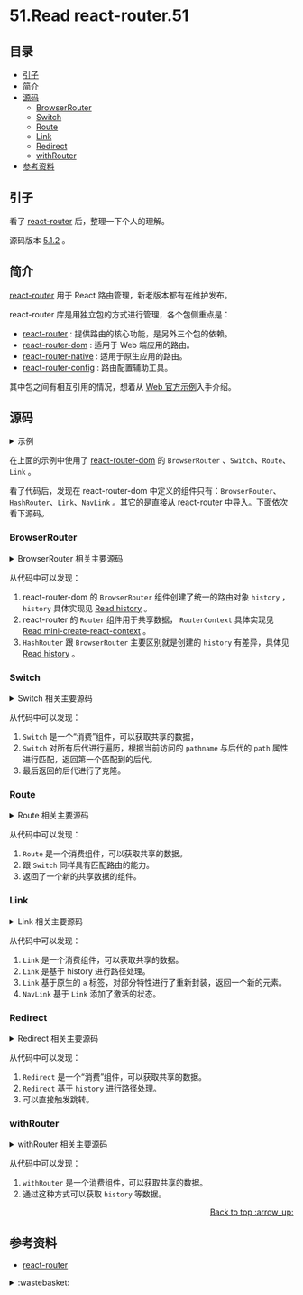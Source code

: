 # 51.Read react-router.51
## <a name="index"></a> 目录
- [引子](#start)
- [简介](#intro)
- [源码](#code)
  - [BrowserRouter](#browser-router)
  - [Switch](#switch)
  - [Route](#route)
  - [Link](#link)
  - [Redirect](#redirect)
  - [withRouter](#with-router)
- [参考资料](#reference)


## <a name="start"></a> 引子
看了 [react-router][url-github-1] 后，整理一下个人的理解。

源码版本 [5.1.2][url-github-2] 。

## <a name="intro"></a> 简介
[react-router][url-github-1] 用于 React 路由管理，新老版本都有在维护发布。

react-router 库是用独立包的方式进行管理，各个包侧重点是：
- [react-router][url-github-3] : 提供路由的核心功能，是另外三个包的依赖。
- [react-router-dom][url-github-4] : 适用于 Web 端应用的路由。
- [react-router-native][url-github-5] : 适用于原生应用的路由。
- [react-router-config][url-github-6] : 路由配置辅助工具。


其中包之间有相互引用的情况，想着从 [Web 官方示例][url-docs-1]入手介绍。

## <a name="code"></a> 源码

<details>
<summary>示例 </summary>

```js
import React from "react";
import {
  BrowserRouter as Router,
  Switch,
  Route,
  Link
} from "react-router-dom";

export default function App() {
  return (
    <Router>
      <div>
        <nav>
          <ul>
            <li>
              <Link to="/">Home</Link>
            </li>
            <li>
              <Link to="/about">About</Link>
            </li>
            <li>
              <Link to="/users">Users</Link>
            </li>
          </ul>
        </nav>

        {/* A <Switch> looks through its children <Route>s and
            renders the first one that matches the current URL. */}
        <Switch>
          <Route path="/about">
            <About />
          </Route>
          <Route path="/users">
            <Users />
          </Route>
          <Route path="/">
            <Home />
          </Route>
        </Switch>
      </div>
    </Router>
  );
}

function Home() {
  return <h2>Home</h2>;
}

function About() {
  return <h2>About</h2>;
}

function Users() {
  return <h2>Users</h2>;
}
```

</details>

在上面的示例中使用了 [react-router-dom][url-github-4] 的 `BrowserRouter` 、`Switch`、`Route`、`Link` 。

看了代码后，发现在 react-router-dom 中定义的组件只有：`BrowserRouter`、`HashRouter`、`Link`、`NavLink` 。其它的是直接从 react-router 中导入。下面依次看下源码。

### <a name="browser-router"></a> BrowserRouter

<details>
<summary>BrowserRouter 相关主要源码</summary>

```js
// BrowserRouter.js 主要代码
import React from "react";
import { Router } from "react-router";
import { createBrowserHistory as createHistory } from "history";
class BrowserRouter extends React.Component {
  history = createHistory(this.props);

  render() {
    return <Router history={this.history} children={this.props.children} />;
  }
}
export default BrowserRouter;
```

```js
// react-router 的 Router 组件主要代码
import React from "react";
import RouterContext from "./RouterContext";

class Router extends React.Component {
  static computeRootMatch(pathname) {
    return { path: "/", url: "/", params: {}, isExact: pathname === "/" };
  }

  constructor(props) {
    super(props);

    this.state = {
      location: props.history.location
    };

    // This is a bit of a hack. We have to start listening for location
    // changes here in the constructor in case there are any <Redirect>s
    // on the initial render. If there are, they will replace/push when
    // they mount and since cDM fires in children before parents, we may
    // get a new location before the <Router> is mounted.
    this._isMounted = false;
    this._pendingLocation = null;

    if (!props.staticContext) {
      this.unlisten = props.history.listen(location => {
        if (this._isMounted) {
          this.setState({ location });
        } else {
          this._pendingLocation = location;
        }
      });
    }
  }

  componentDidMount() {
    this._isMounted = true;

    if (this._pendingLocation) {
      this.setState({ location: this._pendingLocation });
    }
  }

  componentWillUnmount() {
    if (this.unlisten) this.unlisten();
  }

  render() {
    return (
      <RouterContext.Provider
        children={this.props.children || null}
        value={{
          history: this.props.history,
          location: this.state.location,
          match: Router.computeRootMatch(this.state.location.pathname),
          staticContext: this.props.staticContext
        }}
      />
    );
  }
}

export default Router;

```

</details>

从代码中可以发现：
1. react-router-dom 的 `BrowserRouter` 组件创建了统一的路由对象 `history` ， `history` 具体实现见 [Read history][url-blog-42] 。
2. react-router 的 `Router` 组件用于共享数据， `RouterContext` 具体实现见 [Read mini-create-react-context][url-blog-42] 。
3. `HashRouter` 跟 `BrowserRouter` 主要区别就是创建的 `history` 有差异，具体见 [Read history][url-blog-42] 。


### <a name="switch"></a> Switch
<details>
<summary>Switch 相关主要源码</summary>

```js
// Switch.js 主要代码
import React from "react";
import RouterContext from "./RouterContext";
import matchPath from "./matchPath"; // 路径匹配

/**
 * The public API for rendering the first <Route> that matches.
 */
class Switch extends React.Component {
  render() {
    return (
      <RouterContext.Consumer>
        {context => {
          invariant(context, "You should not use <Switch> outside a <Router>");

          const location = this.props.location || context.location;

          let element, match;

          // We use React.Children.forEach instead of React.Children.toArray().find()
          // here because toArray adds keys to all child elements and we do not want
          // to trigger an unmount/remount for two <Route>s that render the same
          // component at different URLs.
          React.Children.forEach(this.props.children, child => {
            if (match == null && React.isValidElement(child)) {
              element = child;

              const path = child.props.path || child.props.from;

              match = path
                ? matchPath(location.pathname, { ...child.props, path })
                : context.match;
            }
          });

          return match
            ? React.cloneElement(element, { location, computedMatch: match })
            : null;
        }}
      </RouterContext.Consumer>
    );
  }
}

export default Switch;

```

</details>

从代码中可以发现：
1. `Switch` 是一个“消费”组件，可以获取共享的数据，
2. `Switch` 对所有后代进行遍历，根据当前访问的 `pathname` 与后代的 `path` 属性进行匹配，返回第一个匹配到的后代。
3. 最后返回的后代进行了克隆。


### <a name="route"></a> Route

<details>
<summary>Route 相关主要源码</summary>

```js
import React from "react";
import RouterContext from "./RouterContext";
import matchPath from "./matchPath";

/**
 * The public API for matching a single path and rendering.
 */
class Route extends React.Component {
  render() {
    return (
      <RouterContext.Consumer>
        {context => {
          invariant(context, "You should not use <Route> outside a <Router>");

          const location = this.props.location || context.location;
          const match = this.props.computedMatch
            ? this.props.computedMatch // <Switch> already computed the match for us
            : this.props.path
            ? matchPath(location.pathname, this.props)
            : context.match;

          const props = { ...context, location, match };

          let { children, component, render } = this.props;

          // Preact uses an empty array as children by
          // default, so use null if that's the case.
          if (Array.isArray(children) && children.length === 0) {
            children = null;
          }

          return (
            <RouterContext.Provider value={props}>
              {props.match
                ? children
                  ? typeof children === "function"
                    ? __DEV__
                      ? evalChildrenDev(children, props, this.props.path)
                      : children(props)
                    : children
                  : component
                  ? React.createElement(component, props)
                  : render
                  ? render(props)
                  : null
                : typeof children === "function"
                ? __DEV__
                  ? evalChildrenDev(children, props, this.props.path)
                  : children(props)
                : null}
            </RouterContext.Provider>
          );
        }}
      </RouterContext.Consumer>
    );
  }
}

export default Route;

```

</details>

从代码中可以发现：
1. `Route` 是一个消费组件，可以获取共享的数据。
2. 跟 `Switch` 同样具有匹配路由的能力。
3. 返回了一个新的共享数据的组件。


### <a name="link"></a> Link

<details>
<summary>Link 相关主要源码</summary>

```js
import React from "react";
import { __RouterContext as RouterContext } from "react-router";
import { resolveToLocation, normalizeToLocation } from "./utils/locationUtils";

// React 15 compat
const forwardRefShim = C => C;
let { forwardRef } = React;
if (typeof forwardRef === "undefined") {
  forwardRef = forwardRefShim;
}

function isModifiedEvent(event) {
  return !!(event.metaKey || event.altKey || event.ctrlKey || event.shiftKey);
}

const LinkAnchor = forwardRef(
  (
    {
      innerRef, // TODO: deprecate
      navigate,
      onClick,
      ...rest
    },
    forwardedRef
  ) => {
    const { target } = rest;

    let props = {
      ...rest,
      onClick: event => {
        try {
          if (onClick) onClick(event);
        } catch (ex) {
          event.preventDefault();
          throw ex;
        }

        if (
          !event.defaultPrevented && // onClick prevented default
          event.button === 0 && // ignore everything but left clicks
          (!target || target === "_self") && // let browser handle "target=_blank" etc.
          !isModifiedEvent(event) // ignore clicks with modifier keys
        ) {
          event.preventDefault();
          navigate();
        }
      }
    };

    // React 15 compat
    if (forwardRefShim !== forwardRef) {
      props.ref = forwardedRef || innerRef;
    } else {
      props.ref = innerRef;
    }

    return <a {...props} />;
  }
);


/**
 * The public API for rendering a history-aware <a>.
 */
const Link = forwardRef(
  (
    {
      component = LinkAnchor,
      replace,
      to,
      innerRef, // TODO: deprecate
      ...rest
    },
    forwardedRef
  ) => {
    return (
      <RouterContext.Consumer>
        {context => {
          invariant(context, "You should not use <Link> outside a <Router>");

          const { history } = context;

          const location = normalizeToLocation(
            resolveToLocation(to, context.location),
            context.location
          );

          const href = location ? history.createHref(location) : "";
          const props = {
            ...rest,
            href,
            navigate() {
              const location = resolveToLocation(to, context.location);
              const method = replace ? history.replace : history.push;

              method(location);
            }
          };

          // React 15 compat
          if (forwardRefShim !== forwardRef) {
            props.ref = forwardedRef || innerRef;
          } else {
            props.innerRef = innerRef;
          }

          return React.createElement(component, props);
        }}
      </RouterContext.Consumer>
    );
  }
);


export default Link;

```

</details>

从代码中可以发现：
1. `Link` 是一个消费组件，可以获取共享的数据。
2. `Link` 是基于 history 进行路径处理。
3. `Link` 基于原生的 `a` 标签，对部分特性进行了重新封装，返回一个新的元素。
4. `NavLink` 基于 `Link` 添加了激活的状态。


### <a name="redirect"></a> Redirect

<details>
<summary>Redirect 相关主要源码</summary>

```js
import React from "react";
import { createLocation, locationsAreEqual } from "history";

import Lifecycle from "./Lifecycle";
import RouterContext from "./RouterContext";
import generatePath from "./generatePath";

/**
 * The public API for navigating programmatically with a component.
 */
function Redirect({ computedMatch, to, push = false }) {
  return (
    <RouterContext.Consumer>
      {context => {
        invariant(context, "You should not use <Redirect> outside a <Router>");

        const { history, staticContext } = context;

        const method = push ? history.push : history.replace;
        const location = createLocation(
          computedMatch
            ? typeof to === "string"
              ? generatePath(to, computedMatch.params)
              : {
                  ...to,
                  pathname: generatePath(to.pathname, computedMatch.params)
                }
            : to
        );

        // When rendering in a static context,
        // set the new location immediately.
        if (staticContext) {
          method(location);
          return null;
        }

        return (
          <Lifecycle
            onMount={() => {
              method(location);
            }}
            onUpdate={(self, prevProps) => {
              const prevLocation = createLocation(prevProps.to);
              if (
                !locationsAreEqual(prevLocation, {
                  ...location,
                  key: prevLocation.key
                })
              ) {
                method(location);
              }
            }}
            to={to}
          />
        );
      }}
    </RouterContext.Consumer>
  );
}


export default Redirect;

```

```js
import React from "react";

class Lifecycle extends React.Component {
  componentDidMount() {
    if (this.props.onMount) this.props.onMount.call(this, this);
  }

  componentDidUpdate(prevProps) {
    if (this.props.onUpdate) this.props.onUpdate.call(this, this, prevProps);
  }

  componentWillUnmount() {
    if (this.props.onUnmount) this.props.onUnmount.call(this, this);
  }

  render() {
    return null;
  }
}

export default Lifecycle;

```
</details>

从代码中可以发现：
1. `Redirect` 是一个“消费”组件，可以获取共享的数据。
2. `Redirect` 基于 `history` 进行路径处理。
3. 可以直接触发跳转。

### <a name="with-router"></a> withRouter

<details>
<summary>withRouter 相关主要源码</summary>


```js
import React from "react";
import RouterContext from "./RouterContext";
import hoistStatics from "hoist-non-react-statics"; // 拷贝静态方法

/**
 * A public higher-order component to access the imperative API
 */
function withRouter(Component) {
  const displayName = `withRouter(${Component.displayName || Component.name})`;
  const C = props => {
    const { wrappedComponentRef, ...remainingProps } = props;

    return (
      <RouterContext.Consumer>
        {context => {
          invariant(
            context,
            `You should not use <${displayName} /> outside a <Router>`
          );
          return (
            <Component
              {...remainingProps}
              {...context}
              ref={wrappedComponentRef}
            />
          );
        }}
      </RouterContext.Consumer>
    );
  };

  C.displayName = displayName;
  C.WrappedComponent = Component;

  return hoistStatics(C, Component);
}

export default withRouter;

```

</details>

从代码中可以发现：
1. `withRouter` 是一个消费组件，可以获取共享的数据。
2. 通过这种方式可以获取 `history` 等数据。

<div align="right"><a href="#index">Back to top :arrow_up:</a></div>



## <a name="reference"></a> 参考资料
- [react-router][url-github-1]

[url-base]:https://xxholic.github.io/blog/draft

[url-github-1]:https://github.com/ReactTraining/react-router
[url-github-2]:https://github.com/ReactTraining/react-router/releases
[url-github-3]:https://github.com/ReactTraining/react-router/tree/master/packages/react-router
[url-github-4]:https://github.com/ReactTraining/react-router/tree/master/packages/react-router-dom
[url-github-5]:https://github.com/ReactTraining/react-router/tree/master/packages/react-router-native
[url-github-6]:https://github.com/ReactTraining/react-router/tree/master/packages/react-router-config
[url-docs-1]:https://reacttraining.com/react-router/web/guides/quick-start

[url-blog-42]:https://github.com/XXHolic/blog/issues/42
[url-blog-50]:https://github.com/XXHolic/blog/issues/50


[url-reference-1]:https://en.wikipedia.org/wiki/Regular_expression

[url-local-rail]:./images/48/rail.png

<details>
<summary>:wastebasket:</summary>


最近在看[《黑暗的左手》][url-book]，里面关于性的设定很有意思，在书中描述的星球上，是没有性别区分的。下面是书中部分摘录。



![49-poster][url-local-poster]

</details>

[url-book]:https://book.douban.com/subject/26916012/
[url-local-poster]:./images/49/poster.jpg
